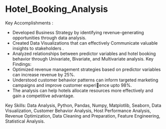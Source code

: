 # Hotel_Booking_Analysis
Key Accomplishments :
- Developed Business Strategy by identifying revenue-generating opportunities through data analysis.
- Created Data Visualizations that can effectively Communicate valuable insights to stakeholders .
- Analyzed relationships between predictor variables and hotel booking behavior through Univariate, Bivariate, and 
Multivariate analysis.
Key Findings:
- Optimized revenue management strategies based on predictor variables can increase revenue by 25%.
- Understood customer behavior patterns can inform targeted marketing campaigns and improve customer experience upto 98%.
- The analysis can help hotels allocate resources more effectively and gain a competitive advantage.

Key Skills: Data Analysis, Python, Pandas, Numpy, Matplotlib, Seaborn, Data Visualization, Customer Behavior 
Analysis, Host Performance Analysis, Revenue Optimization, Data Cleaning and Preparation, Feature Engineering, 
Statistical Analysis.
